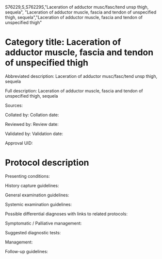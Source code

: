 S76229,S,S76229S,"Laceration of adductor musc/fasc/tend unsp thigh, sequela", "Laceration of adductor muscle, fascia and tendon of unspecified thigh, sequela","Laceration of adductor muscle, fascia and tendon of unspecified thigh"
# Category title: Laceration of adductor muscle, fascia and tendon of unspecified thigh

Abbreviated description: Laceration of adductor musc/fasc/tend unsp thigh, sequela

Full description: Laceration of adductor muscle, fascia and tendon of unspecified thigh, sequela

Sources:

Collated by:
Collation date:

Reviewed by:
Review date:

Validated by:
Validation date:

Approval UID:

# Protocol description

Presenting conditions:

History capture guidelines:

General examination guidelines:

Systemic examination guidelines:

Possible differential diagnoses with links to related protocols:

Symptomatic / Palliative management:

Suggested diagnostic tests:

Management:

Follow-up guidelines:

